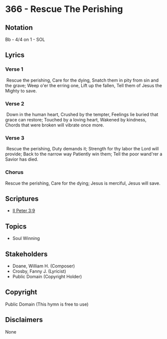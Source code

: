 # 366 - Rescue The Perishing

## Notation

Bb - 4/4 on 1 - SOL

## Lyrics

### Verse 1

 Rescue the perishing, Care for the dying, Snatch them in pity from sin and the grave; Weep o'er the erring one, Lift up the fallen, Tell them of Jesus the Mighty to save. 

### Verse 2

 Down in the human heart, Crushed by the tempter, Feelings lie buried that grace can restore; Touched by a loving heart, Wakened by kindness, Chords that were broken will vibrate once more.  

### Verse 3

 Rescue the perishing, Duty demands it; Strength for thy labor the Lord will provide; Back to the narrow way Patiently win them; Tell the poor wand'rer a Savior has died. 

### Chorus

Rescue the perishing, Care for the dying; Jesus is merciful, Jesus will save. 


## Scriptures

- [II Peter 3:9](https://www.biblegateway.com/passage/?search=II%20Peter%203%3A9)

## Topics

- Soul Winning

## Stakeholders

- Doane, William H. (Composer)
- Crosby, Fanny J. (Lyricist)
- Public Domain (Copyright Holder)

## Copyright

Public Domain
(This hymn is free to use)

## Disclaimers

None

